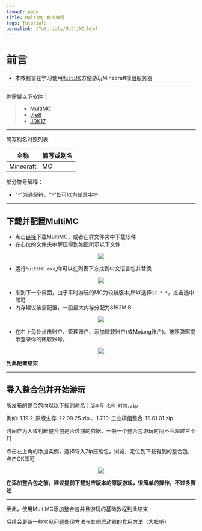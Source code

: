 ```yaml
---
layout: page
title: MultiMC 食用教程
tags: Tutorials
permalink: /Tutorials/MultiMC.html
---
```


# 前言

* 本教程旨在学习使用[`MultiMC`](https://github.com/MultiMC/Launcher)方便游玩Minecraft模组服务器

---

你需要以下软件：
> * [MultiMC](https://github.com/MultiMC/Launcher)
> * [Jre8](https://www.java.com/en/download/)
> * [JDK17](https://www.oracle.com/java/technologies/javase/jdk17-archive-downloads.html)

---

简写别名对照列表

|全称|简写或别名|
|-|-|
|Minecraft|MC|

部分符号解释：

* “`*`”为通配符，“`*`”处可以为任意字符

---

## 下载并配置MultiMC

* 点击[链接](https://multimc.org/#Download)下载MultiMC，或者在群文件夹中下载软件
* 在心仪的文件夹中解压得到如图所示以下文件：

<div align="center"><img src="https://picbed-1300514373.cos.ap-nanjing.myqcloud.com/Server_Help/Pic_1.png"/></div>

* 运行`MultiMC.exe`,你可以在列表下方找到中文语言包并替换

<div align="center"><img src="https://picbed-1300514373.cos.ap-nanjing.myqcloud.com/Server_Help/Pic_2.png"/></div>

* 来到下一个界面，由于平时游玩的MC为较新版本,所以选择`17.*.*`，点击选中即可
* 内存建议按需配置，一般最大内存分配为8192MiB

<div align="center"><img src="https://picbed-1300514373.cos.ap-nanjing.myqcloud.com/Server_Help/Pic_3.png"/></div>

* 在右上角处点击账户、管理账户、添加微软账户(或Mojang账户)。按照弹窗提示登录你的微软账号。

<div align="center"><img src="https://picbed-1300514373.cos.ap-nanjing.myqcloud.com/Server_Help/Pic_4.png"/></div>

**到此配置结束**

---

## 导入整合包并开始游玩

所发布的整合包均以以下规则命名：`版本号-名称-时间.zip`

例如: 1.19.2-原版生存-22.09.25.zip 、1.7.10-工业模组整合-19.01.01.zip

时间作为大致判断整合包是否过期的依据，一般一个整合包游玩时间不会超过三个月

点击左上角的添加实例，选择导入Zip压缩包，浏览，定位到下载得到的整合包，点击OK即可

<div align="center"><img src="https://picbed-1300514373.cos.ap-nanjing.myqcloud.com/Server_Help/Pic_5.png"/></div>

**在添加整合包之前，建议提前下载对应版本的原版游戏，很简单的操作，不过多赘述**

---

至此，使用MultiMC添加整合包并且游玩的基础教程到此结束

后续会更新一些常见问题处理方法与其他启动器的食用方法（大概吧）
